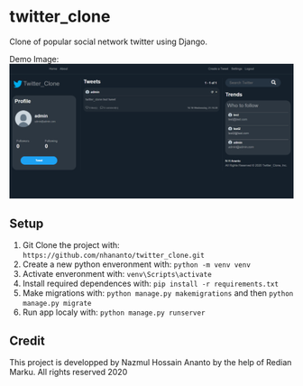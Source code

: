 # twitter_clone
Clone of popular social network twitter using Django.

Demo Image:
![](TwitterDemo.png)

## Setup
1. Git Clone the project with: ```https://github.com/nhananto/twitter_clone.git```
2. Create a new python enveronment with: ```python -m venv venv```
3. Activate enveronment with: ```venv\Scripts\activate```
4. Install required dependences with: ```pip install -r requirements.txt```
5. Make migrations with: ```python manage.py makemigrations``` and then ```python manage.py migrate```
5. Run app localy with: ```python manage.py runserver```

## Credit
This project is developped by Nazmul Hossain Ananto by the help of Redian Marku.
All rights reserved 2020
